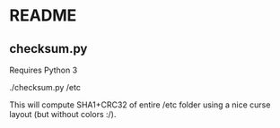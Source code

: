 README
======

## checksum.py

Requires Python 3

./checksum.py /etc

This will compute SHA1+CRC32 of entire /etc folder using a nice curse layout (but without colors :/).

